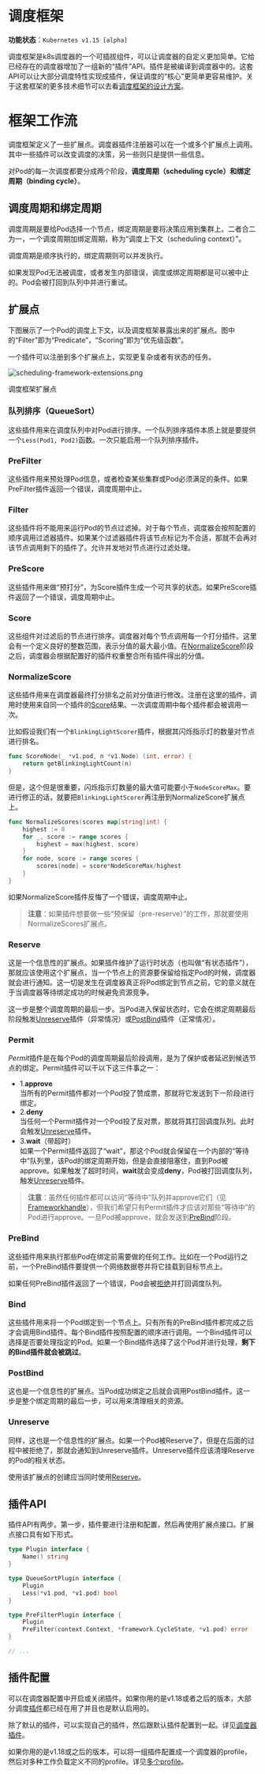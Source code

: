 # 调度框架

**功能状态**：`Kubernetes v1.15 [alpha]`

调度框架是k8s调度器的一个可插拔组件，可以让调度器的自定义更加简单。它给已经存在的调度器增加了一组新的“插件”API。插件是被编译到调度器中的。这套API可以让大部分调度特性实现成插件，保证调度的“核心”更简单更容易维护。关于这套框架的更多技术细节可以去看[调度框架的设计方案](https://github.com/kubernetes/enhancements/blob/master/keps/sig-scheduling/20180409-scheduling-framework.md)。

# 框架工作流

调度框架定义了一些扩展点。调度器插件注册器可以在一个或多个扩展点上调用。其中一些插件可以改变调度的决策，另一些则只是提供一些信息。

对Pod的每一次调度都要分成两个阶段，**调度周期（scheduling cycle）**和**绑定周期（binding cycle）**。

## 调度周期和绑定周期

调度周期是要给Pod选择一个节点，绑定周期是要将决策应用到集群上。二者合二为一，一个调度周期加绑定周期，称为“调度上下文（scheduling context）”。

调度周期是顺序执行的，绑定周期则可以并发执行。

如果发现Pod无法被调度，或者发生内部错误，调度或绑定周期都是可以被中止的。Pod会被打回到队列中并进行重试。

## 扩展点

下图展示了一个Pod的调度上下文，以及调度框架暴露出来的扩展点。图中的“Filter”即为“Predicate”，“Scoring”即为“优先级函数”。

一个插件可以注册到多个扩展点上，实现更复杂或者有状态的任务。

![scheduling-framework-extensions.png](img/scheduling-framework-extensions.png)

调度框架扩展点

### 队列排序（QueueSort）

这些插件用来在调度队列中对Pod进行排序。一个队列排序插件本质上就是要提供一个`Less(Pod1, Pod2)`函数。一次只能启用一个队列排序插件。

### PreFilter

这些插件用来预处理Pod信息，或者检查某些集群或Pod必须满足的条件。如果PreFilter插件返回一个错误，调度周期中止。

### Filter

这些插件将不能用来运行Pod的节点过滤掉。对于每个节点，调度器会按照配置的顺序调用过滤器插件。如果某个过滤器插件将该节点标记为不合适，那就不会再对该节点调用剩下的插件了。允许并发地对节点进行过滤处理。

### PreScore

这些插件用来做“预打分”，为Score插件生成一个可共享的状态。如果PreScore插件返回了一个错误，调度周期中止。

### Score

这些组件对过滤后的节点进行排序。调度器对每个节点调用每一个打分插件。这里会有一个定义良好的整数范围，表示分值的最大最小值。在[NormalizeScore](#NormalizeScore)阶段之后，调度器会根据配置好的插件权重整合所有插件得出的分值。

### NormalizeScore

这些插件用来在调度器最终打分排名之前对分值进行修改。注册在这里的插件，调用时使用来自同一个插件的[Score](#Score)结果。一次调度周期中每个插件都会被调用一次。

比如假设我们有一个`BlinkingLightScorer`插件，根据其闪烁指示灯的数量对节点进行排名。

```go
func ScoreNode(_ *v1.pod, n *v1.Node) (int, error) {
    return getBlinkingLightCount(n)
}
```

但是，这个但是很重要，闪烁指示灯数量的最大值可能要小于`NodeScoreMax`。要进行修正的话，就要把`BlinkingLightScorer`再注册到NormalizeScore扩展点上。

```go
func NormalizeScores(scores map[string]int) {
    highest := 0
    for _, score := range scores {
        highest = max(highest, score)
    }
    for node, score := range scores {
        scores[node] = score*NodeScoreMax/highest
    }
}
```

如果NormalizeScore插件反悔了一个错误，调度周期中止。

>**注意**：如果插件想要做一些“预保留（pre-reserve）”的工作，那就要使用NormalizeScores扩展点。

### Reserve

这是一个信息性的扩展点。如果插件维护了运行时状态（也叫做“有状态插件”），那就应该使用这个扩展点，当一个节点上的资源要保留给指定Pod的时候，调度器就会进行通知。这一切是发生在调度器真正将Pod绑定到节点之前，它的意义就在于当调度器等待绑定成功的时候避免资源竞争。

这一步是整个调度周期的最后一步。当Pod进入保留状态时，它会在绑定周期最后阶段触发[Unreserve](#Unreserve)插件（异常情况）或[PostBind](#PostBind)插件（正常情况）。

### Permit

*Permit*插件是在每个Pod的调度周期最后阶段调用，是为了保护或者延迟到候选节点的绑定。Permit插件可以干以下这三件事之一：

- 1.**approve**<br/>当所有的Permit插件都对一个Pod投了赞成票，那就将它发送到下一阶段进行绑定。
- 2.**deny**<br/>当任何一个Permit插件对一个Pod投了反对票，那就将其打回调度队列。此时会触发[Unreserve](#Unreserve)插件。
- 3.**wait**（带超时）<br/>如果一个Permit插件返回了“wait”，那这个Pod就会保留在一个内部的“等待中”队列里，该Pod的绑定周期开始，但是会直接阻塞住，直到Pod被approve。如果触发了超时时间，**wait**就会变成**deny**，Pod被打回调度队列，触发[Unreserve](#Unreserve)插件。

>**注意**：虽然任何插件都可以访问“等待中”队列并approve它们（见[Frameworkhandle](https://github.com/kubernetes/enhancements/blob/master/keps/sig-scheduling/20180409-scheduling-framework.md#frameworkhandle)），但我们希望只有Permit插件才应该对那些“等待中”的Pod进行approve。一旦Pod被approve，就会发送到[PreBind](#PreBind)阶段。

### PreBind

这些插件用来执行那些Pod在绑定前需要做的任何工作。比如在一个Pod运行之前，一个PreBind插件要提供一个网络数据卷并将它挂载到目标节点上。

如果任何PreBind插件返回了一个错误，Pod会被[拒绝](#Unreserve)并打回调度队列。

### Bind

这些插件用来将一个Pod绑定到一个节点上。只有所有的PreBind插件都完成之后才会调用Bind插件。每个Bind插件按照配置的顺序进行调用。一个Bind插件可以选择是否要处理指定的Pod。如果一个Bind插件选择了这个Pod并进行处理，**剩下的Bind插件就会被跳过**。

### PostBind

这也是一个信息性的扩展点。当Pod成功绑定之后就会调用PostBind插件。这一步是整个绑定周期的最后一步，可以用来清理相关的资源。

### Unreserve

同样，这也是一个信息性的扩展点。如果一个Pod被Reserve了，但是在后面的过程中被拒绝了，那就会通知到Unreserve插件。Unreserve插件应该清理Reserve的Pod的相关状态。

使用该扩展点的创建应当同时使用[Reserve](#Reserve)。

## 插件API

插件API有两步。第一步，插件要进行注册和配置，然后再使用扩展点接口。扩展点接口具有如下形式。

```go
type Plugin interface {
    Name() string
}

type QueueSortPlugin interface {
    Plugin
    Less(*v1.pod, *v1.pod) bool
}

type PreFilterPlugin interface {
    Plugin
    PreFilter(context.Context, *framework.CycleState, *v1.pod) error
}

// ...
```

## 插件配置

可以在调度器配置中开启或关闭插件。如果你用的是v1.18或者之后的版本，大部分调度[插件](https://v1-18.docs.kubernetes.io/docs/reference/scheduling/profiles/#scheduling-plugins)都已经在用了并且也是默认启用的。

除了默认的插件，可以实现自己的插件，然后跟默认插件配置到一起。详见[调度器插件](https://github.com/kubernetes-sigs/scheduler-plugins)。

如果你用的是v1.18或之后的版本，可以将一组插件配置成一个调度器的profile，然后对多种工作负载定义不同的profile。详见[多个profile](https://v1-18.docs.kubernetes.io/docs/reference/scheduling/profiles/#multiple-profiles)。